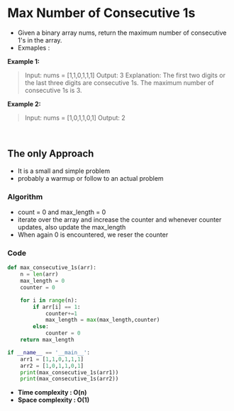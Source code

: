 # Max Number of Consecutive 1s

- Given a binary array nums, return the maximum number of consecutive 1's in the array.
- Exmaples :

**Example 1:**
> Input: nums = [1,1,0,1,1,1]
> Output: 3
> Explanation: The first two digits or the last three digits are consecutive 1s. The maximum number of consecutive 1s is 3.

**Example 2:**
> Input: nums = [1,0,1,1,0,1]
> Output: 2

<br>

## The only Approach 

- It is a small and simple problem
- probably a warmup or follow to an actual problem

### Algorithm 

- count = 0 and max_length = 0
- iterate over the array and increase the counter and whenever counter updates, also update the max_length
- When again 0 is encountered, we reser the counter

### Code 

```python 
def max_consecutive_1s(arr):
    n = len(arr)
    max_length = 0
    counter = 0

    for i in range(n):
        if arr[i] == 1:
            counter+=1
            max_length = max(max_length,counter)
        else:
            counter = 0
    return max_length

if __name__ == '__main__':
    arr1 = [1,1,0,1,1,1]
    arr2 = [1,0,1,1,0,1]
    print(max_consecutive_1s(arr1))
    print(max_consecutive_1s(arr2))
```
- **Time complexity : O(n)**
- **Space complexity : O(1)**